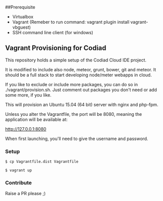##Prerequisite
- Virtualbox
- Vagrant (Remeber to run command: vagrant plugin install vagrant-vbguest)
- SSH command line client (for windows)

## Vagrant Provisioning for Codiad

This repository holds a simple setup of the Codiad Cloud IDE project.

It is modified to include also node, meteor, grunt, bower, git and meteor. It should be a full stack to start developing node/meter webapps in cloud.

If you like to exclude or include more packages, you can do so in ./vagrant/provision.sh. Just comment out packages you don't need or add some more, if you like.

This will provision an Ubuntu 15.04 (64 bit) server with nginx and php-fpm.

Unless you alter the Vagrantfile, the port will be 8080, meaning the application will be available at:

http://127.0.0.1:8080


When first launching, you'll need to give the username and password.

### Setup

`$ cp Vagrantfile.dist Vagrantfile`

`$ vagrant up`

### Contribute

Raise a PR please ;)
